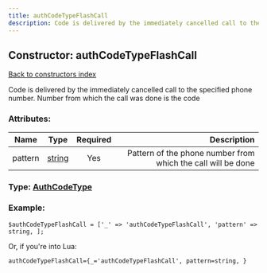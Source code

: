 ```yaml
---
title: authCodeTypeFlashCall
description: Code is delivered by the immediately cancelled call to the specified phone number. Number from which the call was done is the code
---
```

## Constructor: authCodeTypeFlashCall  
[Back to constructors index](index.md)



Code is delivered by the immediately cancelled call to the specified phone number. Number from which the call was done is the code

### Attributes:

| Name     |    Type       | Required | Description |
|----------|:-------------:|:--------:|------------:|
|pattern|[string](../types/string.md) | Yes|Pattern of the phone number from which the call will be done|



### Type: [AuthCodeType](../types/AuthCodeType.md)


### Example:

```
$authCodeTypeFlashCall = ['_' => 'authCodeTypeFlashCall', 'pattern' => string, ];
```  

Or, if you're into Lua:  


```
authCodeTypeFlashCall={_='authCodeTypeFlashCall', pattern=string, }

```


